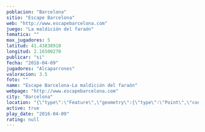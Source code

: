 ```yaml
---
poblacion: "Barcelona"
sitio: "Escape Barcelona"
web: "http://www.escapebarcelona.com"
juego: "La maldición del faraón"
tematica: ""
max_jugadores: 5
latitud: 41.43838910
longitud: 2.16500270
publicar: "si"
fecha: "2016-04-09"
jugadores: "Alcaparrones"
valoracion: 3.5
foto: ""
name: "Escape Barcelona-La maldición del faraón"
webpage: "http://www.escapebarcelona.com"
city: "Barcelona"
location: "{\"type\":\"Feature\",\"geometry\":{\"type\":\"Point\",\"coordinates\":[2.1650027,41.4383891]}}"
active: true
play_date: "2016-04-09"
rating: null
---
```

